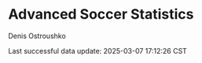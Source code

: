 # Advanced Soccer Statistics
Denis Ostroushko

<!-- gfm -->

Last successful data update: 2025-03-07 17:12:26 CST
